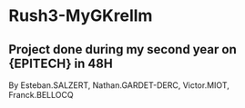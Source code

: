 # Rush3-MyGKrellm
Project done during my second year on {EPITECH} in 48H
-
By Esteban.SALZERT, Nathan.GARDET-DERC, Victor.MIOT, Franck.BELLOCQ
